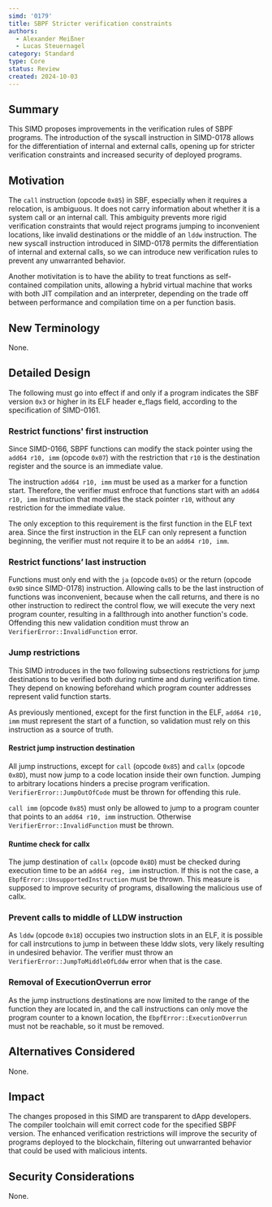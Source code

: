 ```yaml
---
simd: '0179'
title: SBPF Stricter verification constraints
authors:
  - Alexander Meißner
  - Lucas Steuernagel
category: Standard
type: Core
status: Review
created: 2024-10-03
---
```


## Summary

This SIMD proposes improvements in the verification rules of SBPF programs. 
The introduction of the syscall instruction in SIMD-0178 allows for the 
differentiation of internal and external calls, opening up for stricter 
verification constraints and increased security of deployed programs.

## Motivation

The `call` instruction (opcode `0x85`) in SBF, especially when it requires a 
relocation, is ambiguous. It does not carry information about whether it is 
a system call or an internal call. This ambiguity prevents more rigid 
verification constraints that would reject programs jumping to inconvenient 
locations, like invalid destinations or the middle of an `lddw` instruction. 
The new syscall instruction introduced in SIMD-0178 permits the 
differentiation of internal and external calls, so we can introduce new 
verification rules to prevent any unwarranted behavior.

Another motivitation is to have the ability to treat functions as
self-contained compilation units, allowing a hybrid virtual machine that works 
with both JIT compilation and an interpreter, depending on the trade off 
between performance and compilation time on a per function basis.

## New Terminology

None.

## Detailed Design

The following must go into effect if and only if a program indicates the SBF 
version `0x3` or higher in its ELF header e_flags field, according to the 
specification of SIMD-0161.

### Restrict functions' first instruction

Since SIMD-0166, SBPF functions can modify the stack pointer using the 
`add64 r10, imm` (opcode `0x07`) with the restriction that `r10` is the 
destination register and the source is an immediate value.

The instruction `add64 r10, imm` must be used as a marker for a function 
start. Therefore, the verifier must enfroce that functions start with 
an `add64 r10, imm` instruction that modifies the stack pointer `r10`, without 
any restriction for the immediate value.

The only exception to this requirement is the first function in the ELF 
text area. Since the first instruction in the ELF can only represent a 
function beginning, the verifier must not require it to be an `add64 r10, imm`.

### Restrict functions’ last instruction

Functions must only end with the `ja` (opcode `0x05`) or the return (opcode 
`0x9D` since SIMD-0178) instruction. Allowing calls to be the last instruction 
of functions was inconvenient, because when the call returns, and there is no 
other instruction to redirect the control flow, we will execute the very next 
program counter, resulting in a fallthrough into another function's code. 
Offending this new validation condition must throw an 
`VerifierError::InvalidFunction` error.

### Jump restrictions

This SIMD introduces in the two following subsections restrictions for jump 
destinations to be verified both during runtime and during verification time. 
They depend on knowing beforehand which program counter addresses represent 
valid function starts.

As previously mentioned, except for the first function in the ELF, 
`add64 r10, imm` must represent the start of a function, so validation must 
rely on this instruction as a source of truth.

#### Restrict jump instruction destination

All jump instructions, except for `call` (opcode `0x85`) and `callx` (opcode 
`0x8D`), must now jump to a code location inside their own function. Jumping 
to arbitrary locations hinders a precise program verification. 
`VerifierError::JumpOutOfCode` must be thrown for offending this rule.

`call imm` (opcode `0x85`) must only be allowed to jump to a program counter 
that points to an `add64 r10, imm` instruction. Otherwise 
`VerifierError::InvalidFunction` must be thrown.

#### Runtime check for callx

The jump destination of `callx` (opcode `0x8D`) must be checked during 
execution time to be an `add64 reg, imm` instruction. If this is not the case, 
a `EbpfError::UnsupportedInstruction` must be thrown. This measure is supposed 
to improve security of programs, disallowing the malicious use of callx.

### Prevent calls to middle of LLDW instruction

As `lddw` (opcode `0x18`) occupies two instruction slots in an ELF, it is 
possible for call instrcutions to jump in between these lddw slots, very 
likely resulting in undesired behavior. The verifier must throw an 
`VerifierError::JumpToMiddleOfLddw` error when that is the case.

### Removal of ExecutionOverrun error

As the jump instructions destinations are now limited to the range of the 
function they are located in, and the call instructions can only move the 
program counter to a known location, the `EbpfError::ExecutionOverrun` must not 
be reachable, so it must be removed.

## Alternatives Considered

None.

## Impact

The changes proposed in this SIMD are transparent to dApp developers. The 
compiler toolchain will emit correct code for the specified SBPF version. The 
enhanced verification restrictions will improve the security of programs 
deployed to the blockchain, filtering out unwarranted behavior that could be 
used with malicious intents.

## Security Considerations

None.